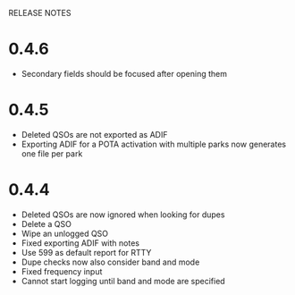 RELEASE NOTES

# 0.4.6

* Secondary fields should be focused after opening them

# 0.4.5

* Deleted QSOs are not exported as ADIF
* Exporting ADIF for a POTA activation with multiple parks now generates one file per park

# 0.4.4

* Deleted QSOs are now ignored when looking for dupes
* Delete a QSO
* Wipe an unlogged QSO
* Fixed exporting ADIF with notes
* Use 599 as default report for RTTY
* Dupe checks now also consider band and mode
* Fixed frequency input
* Cannot start logging until band and mode are specified
